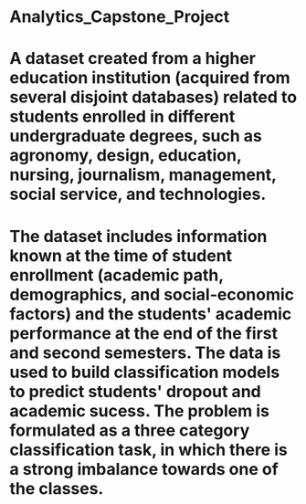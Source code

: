# Analytics_Capstone_Project
# A dataset created from a higher education institution (acquired from several disjoint databases) related to students enrolled in different undergraduate degrees, such as agronomy, design, education, nursing, journalism, management, social service, and technologies. 
# The dataset includes information known at the time of student enrollment (academic path, demographics, and social-economic factors) and the students' academic performance at the end of the first and second semesters. The data is used to build classification models to predict students' dropout and academic sucess. The problem is formulated as a three category classification task, in which there is a strong imbalance towards one of the classes.
